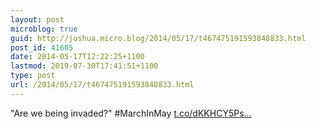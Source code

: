 ```yaml
---
layout: post
microblog: true
guid: http://joshua.micro.blog/2014/05/17/t467475191593848833.html
post_id: 41605
date: 2014-05-17T12:22:25+1100
lastmod: 2019-07-30T17:41:51+1100
type: post
url: /2014/05/17/t467475191593848833.html
---
```

"Are we being invaded?" #MarchInMay [t.co/dKKHCY5Ps...](http://t.co/dKKHCY5Ps0)
